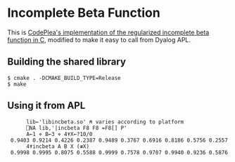 # Incomplete Beta Function

This is [CodePlea's implementation of the regularized incomplete beta
function in C](https://codeplea.com/incomplete-beta-function-c),
modified to make it easy to call from Dyalog APL.


## Building the shared library

```
$ cmake . -DCMAKE_BUILD_TYPE=Release
$ make
```


## Using it from APL

```APL
      lib←'libincbeta.so' ⍝ varies according to platform
      ⎕NA lib,'|incbeta F8 F8 =F8[] P'                                
      A←1 ⋄ B←3 ⋄ 4⍕X←?10/0
 0.9403 0.9214 0.4226 0.2387 0.9489 0.3767 0.6916 0.8186 0.5756 0.2557
      4⍕incbeta A B X (≢X)
 0.9998 0.9995 0.8075 0.5588 0.9999 0.7578 0.9707 0.9940 0.9236 0.5876
```
